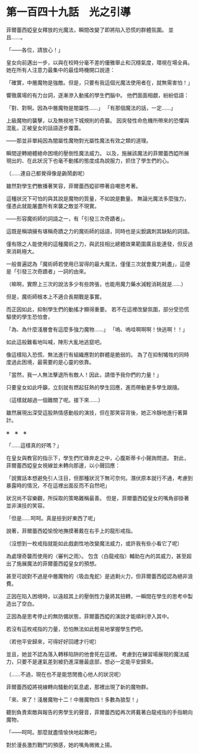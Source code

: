 # 第一百四十九話　光之引導

菲爾蕾西婭皇女釋放的光魔法，瞬間改變了即將陷入恐慌的群體氛圍。
並且……。

「――各位，請放心！」

皇女向前邁出一步，以與在校時分毫不差的優雅舉止和沉穩氣度，環視在場全員。
她在所有人注意力最集中的最佳時機開口說道：

「確實，中層魔物是強敵。但是，只要有我這個光魔法使用者在，就無需害怕！」

響徹廣場的有力台詞，逐漸滲入動搖的學生們腦中。
他們面面相覷，紛紛低語：

「對、對啊。因為中層魔物是闇屬性……」
「有那個魔法的話，一定……」

上級魔物的襲擊，以及無視地下城規則的奇襲。
因突發性命危機所帶來的恐懼與混亂，正被皇女的話語逐步覆蓋。

――那並非單純因為闇屬性魔物對光屬性魔法有效之類的道理。

瞬間逆轉絕體絕命困境的壓倒性魔法威力。
以及，施展該魔法的菲爾蕾西婭所展現出的、在此狀況下也毫不動搖的態度成為說服力，抓住了學生們的心。

（……連自己都覺得像是齣鬧劇呢）

雖然對學生們散播著笑容，菲爾蕾西婭卻帶著自嘲思考著。

這種狀況下可怕的與其說是魔物的質量，不如說是數量。
無論光魔法多麼強力，僅憑此就能屠盡所有來襲之敵並不現實。

――形容魔術師的詞語之一，有「引發三次奇蹟者」。

這既是稱頌擁有堪稱奇蹟之力的魔術師的話語，同時也是尖銳諷刺其缺點的詞語。

僅有限之人能使用的這種魔術之力，與武技相比總體效果範圍廣且能連發，但反過來消耗極大。

一般普遍認為「魔術師若使用已習得的最大魔法，僅僅三次就會魔力耗盡」，這便是「引發三次奇蹟者」一詞的由來。

（嘛啊，實際上三次的說法多少有些誇張，也能用魔力藥水減輕消耗就是……）

但是，魔術師根本上不適合長期戰是事實。

而正因如此，抑制學生們的動搖才顯得重要。
若不在這裡改變氛圍，部分受恐慌驅使的學生恐怕會，

「為、為什麼淺層會有這麼多強力魔物……」
「嗚、嗚哇啊啊啊！快逃啊！！」

如此這般難看地叫喊，陣形大亂地逃竄吧。

像這樣陷入恐慌、無法進行有組織應對的群體是脆弱的。
為了在抑制犧牲的同時度過此困境，最需要的是心靈的依靠。

「當然，我一人無法擊退所有敵人！因此，請借予我你們的力量！」

只要皇女如此呼籲，立刻就有燃起狂熱的學生回應，進而帶動更多學生跟隨。

（這樣就越過一個難關了呢。接下來……）

雖然展現出深受這股熱情感動般的演技，但在那笑容背後，她正冷靜地進行著算計。

※　※　※

「……這樣真的好嗎？」

在皇女與教官的指示下，學生們忙碌奔走之中，心腹斯蒂卡小聲詢問道。
對此，菲爾蕾西婭皇女視線並未轉向那邊，以小聲回應：

「說實話本想避免引人注目，但那種狀況下無可奈何。潛伏原本就行不通，考慮到暴露時的情況，不在這裡出面反而不自然吧」

狀況尚不容樂觀，所採取的策略難稱最善。
但是，菲爾蕾西婭皇女的嘴角卻掛著並非演技的笑容。

「但是……呵呵。真是撿到好東西了呢」

說著，菲爾蕾西婭愉悅地撫摸著戴在右手上的龍形戒指。

（沒想到一枚戒指就能如此戲劇性地改變魔法威力，或許我有些小看它了呢）

為處理奇襲而使用的〈審判之雨〉。
包含〈白龍戒指〉輔助在內的其威力，甚至超出了施展魔法的菲爾蕾西婭皇女的預想。

甚至可說對不過是中層魔物的〈吸血鬼蛇〉是過剩火力，但菲爾蕾西婭認為絕非浪費。

正因在陷入困境時，以遠超其上的壓倒性力量將其扭轉，一瞬間在學生的思考中製造出了空白。

正因為是思考停止的無防備狀態，菲爾蕾西婭的演說才能順利滲入其中。

若沒有這枚戒指的力量，恐怕無法如此輕易地掌握學生們吧。

（若他平安歸來，可得好好回禮才行呢）

並且，她並不認為落入轉移陷阱的他會死在這裡。
考慮到在練習場展現的魔法威力，只要不是運氣差到被扔進深層最底部，想必一定能平安歸來。

（……不過，現在也不是能悠閒擔心他人的狀況呢）

菲爾蕾西婭將視線轉向騷動的氣息處，那裡出現了新的魔物群。

「來、來了！淺層魔物十二！中層魔物四！多數為狼型！」

聽到負責索敵與報告的男學生的聲音，菲爾蕾西婭再次將戴著白龍戒指的手指朝向魔物，

「――呵呵。那麼就盡情愉快地起舞吧」

對於漫長激烈戰鬥的預感，她的嘴角微微上揚。